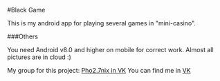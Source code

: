 #Black Game

This is my android app for playing several games in "mini-casino".

###Others

You need Android v8.0 and higher on mobile for correct work.
Almost all pictures are in cloud :)

My group for this project: <a href="https://vk.com/game_dev_spb">Pho2.7nix in VK</a>
You can find me in <a href="https://vk.com/vladikvasilyev">VK</a>
